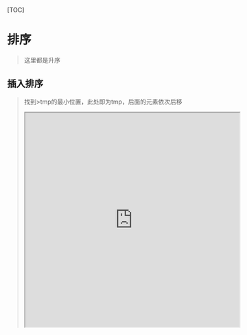 [TOC]

# 排序

> 这里都是升序

## 插入排序

> 找到>tmp的最小位置，此处即为tmp，后面的元素依次后移
>
> <iframe height=500 width=500 src="https://pic4.zhimg.com/v2-6e67d1c722106442b422ee53e98575b3_b.webp">

### 直接插入

```c++
void insertion_sort(int arr[], int length)
{
    int i,j,tmp;
    for (i=1; i<length; i++) 
    {
        tmp = arr[i];
        j=i;
        while(j>0 && arr[j-1]>tmp) 	//j从i向前遍历，若[j-1]>tem,则用[j-1]覆盖[j]
        {
            arr[j] = arr[j-1];
            j--;
        }
        arr[j] = tmp;
    }
}
```

最好：$O(n)$——遍历并覆盖 一次
最坏：$O(n^2)$
有序：稳定



### 二分插入

```c++
public int[] sortArray(int[] nums) 
{
    int n=nums.length;
    for(int i=1;i<n;i++)
    {
        int tmp=nums[i];
		//找到>tmp的最小元素
        int l=0,r=i,mid;
        while(l<=r)
        {
            mid = l+(r-l)/2;
            if(nums[mid]==tmp)
                r = mid-1;
            else if(nums[mid]>tmp)
                r = mid-1;
            else if(nums[mid]<tmp)
                l = mid+1;
        }
        for(int j=i;j>l;j--)
            nums[j]=nums[j-1];
        nums[l]=tmp;
    }
    return nums;
}
```

### 希尔插入

```c++
public int[] sortArray(int[] nums) 
{
    int n=nums.length;
    for(int gap=n/2; gap>0; gap/=2)
    {
        for(int i=gap; i<n; i++)
        {
            int tmp=nums[i];
            int j=i;
            while(j>=gap && nums[j-gap]>tmp)
            {
                nums[j]=nums[j-gap];
                j -= gap;
            }
            nums[j]=tmp;
        }
    }
    return nums;
}
```



https://zhuanlan.zhihu.com/p/52884590